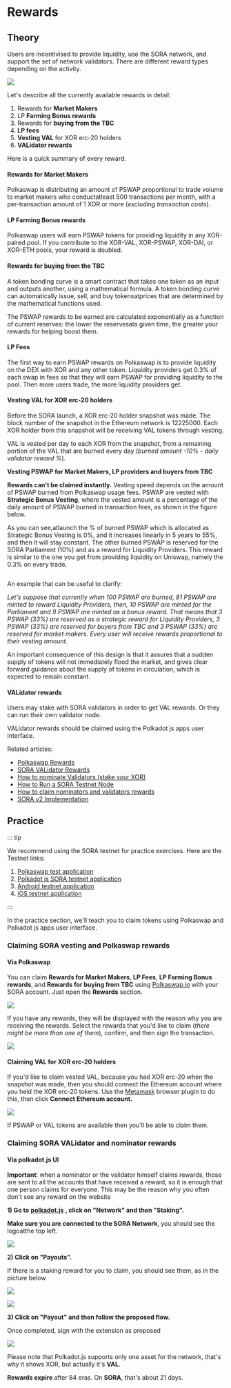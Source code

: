 # Rewards

## Theory

Users are incentivised to provide liquidity, use the SORA network, and support the set of network validators. There are different reward types depending on the activity.

![](<.gitbook/assets/Untitled(18).png>)

Let's describe all the currently available rewards in detail:

1. Rewards for **Market Makers**
2. LP **Farming Bonus rewards**
3. Rewards for **buying from the TBC**
4. **LP fees**
5. **Vesting VAL** for XOR erc-20 holders
6. **VALidator rewards**

Here is a quick summary of every reward.

#### Rewards for Market Makers

Polkaswap is distributing an amount of PSWAP proportional to trade volume to market makers who conductatleast 500 transactions per month, with a per-transaction amount of 1 XOR or more (_excluding transaction costs_).

#### LP Farming Bonus rewards

Polkaswap users will earn PSWAP tokens for providing liquidity in any XOR-paired pool. If you contribute to the XOR-VAL, XOR-PSWAP, XOR-DAI, or XOR-ETH pools, your reward is doubled.

#### Rewards for buying from the TBC

A token bonding curve is a smart contract that takes one token as an input and outputs another, using a mathematical formula. A token bonding curve can automatically issue, sell, and buy tokensatprices that are determined by the mathematical functions used.

The PSWAP rewards to be earned are calculated exponentially as a function of current reserves: the lower the reservesata given time, the greater your rewards for helping boost them.

#### LP Fees

The first way to earn PSWAP rewards on Polkaswap is to provide liquidity on the DEX with XOR and any other token. Liquidity providers get 0.3% of each swap in fees so that they will earn PSWAP for providing liquidity to the pool. Then more users trade, the more liquidity providers get.

#### Vesting VAL for XOR erc-20 holders

Before the SORA launch, a XOR erc-20 holder snapshot was made. The block number of the snapshot in the Ethereum network is 12225000. Each XOR holder from this snapshot will be receiving VAL tokens through vesting.

VAL is vested per day to each XOR from the snapshot, from a remaining portion of the VAL that are burned every day (_burned amount -10% - daily validator reward %_).

**Vesting PSWAP for Market Makers, LP providers and buyers from TBC**

**Rewards can't be claimed instantly.** Vesting speed depends on the amount of PSWAP burned from Polkaswap usage fees. PSWAP are vested with **Strategic Bonus Vesting**, where the vested amount is a percentage of the daily amount of PSWAP burned in transaction fees, as shown in the figure below.

As you can see,atlaunch the % of burned PSWAP which is allocated as Strategic Bonus Vesting is 0%, and it increases linearly in 5 years to 55%, and then it will stay constant. The other burned PSWAP is reserved for the SORA Parliament (10%) and as a reward for Liquidity Providers. This reward is similar to the one you get from providing liquidity on Uniswap, namely the 0.3% on every trade.

<figure><img src=".gitbook/assets/strategic-bonus-vesting-updated(1).png" alt=""><figcaption></figcaption></figure>

An example that can be useful to clarify:

_Let's suppose that currently when 100 PSWAP are burned, 81 PSWAP are minted to reward Liquidity Providers, then, 10 PSWAP are minted for the Parliament and 9 PSWAP are minted as a bonus reward. That means that 3 PSWAP (33%) are reserved as a strategic reward for Liquidity Providers, 3 PSWAP (33%) are reserved for buyers from TBC and 3 PSWAP (33%) are reserved for market makers. Every user will receive rewards proportional to their vesting amount._

An important consequence of this design is that it assures that a sudden supply of tokens will not immediately flood the market, and gives clear forward guidance about the supply of tokens in circulation, which is expected to remain constant.

#### VALidator rewards

Users may stake with SORA validators in order to get VAL rewards. Or they can run their own validator node.

VALidator rewards should be claimed using the Polkadot js apps user interface.

Related articles:

- [Polkaswap Rewards](https://medium.com/polkaswap/pswap-rules-everything-around-me-three-pathways-to-polkaswap-rewards-63842caf88c0)
- [SORA VALidator Rewards](https://medium.com/sora-xor/sora-validator-rewards-419320e22df8?source=search\_popover-------------------------------------)
- [How to nominate Validators (stake your XOR)](https://wiki.sora.org/guides/how-to-nominate-validators-stake-your-xor)
- [How to Run a SORA Testnet Node](https://medium.com/sora-xor/how-to-run-a-sora-testnet-node-a4d42a9de1af)
- [How to claim nominators and validators rewards](https://wiki.sora.org/guides/how-to-claim-staking-rewards)
- [SORA v2 Implementation](https://medium.com/sora-xor/sora-v2-implementation-1febd3260b87)

## Practice

::: tip

We recommend using the SORA testnet for practice exercises. Here are the Testnet links:

1. [Polkaswap test application](https://test.polkaswap.io/)
2. [Polkadot js SORA testnet application](https://polkadot.js.org/apps/?rpc=wss%3A%2F%2Fws.stage.sora2.soramitsu.co.jp#/explorer)
3. [Android testnet application](https://play.google.com/store/apps/details?id=jp.co.soramitsu.sora.communitytesting&hl=en&gl=US)
4. [iOS testnet application](https://testflight.apple.com/join/670hF438)

:::

In the practice section, we'll teach you to claim tokens using Polkaswap and Polkadot js apps user interface.

### Claiming SORA vesting and Polkaswap rewards

#### Via Polkaswap

You can claim **Rewards for Market Makers**, **LP Fees**, **LP Farming Bonus rewards**, and **Rewards for buying from TBC** using [Polkaswap.io](http://polkaswap.io) with your SORA account. Just open the **Rewards** section.

![](<.gitbook/assets/Untitled(7).png>)

If you have any rewards, they will be displayed with the reason why you are receiving the rewards. Select the rewards that you'd like to claim (_there might be more than one of them_), confirm, and then sign the transaction.

![](<.gitbook/assets/Untitled(1)(2).png>)

#### Claiming VAL for XOR erc-20 holders

If you'd like to claim vested VAL, because you had XOR erc-20 when the snapshot was made, then you should connect the Ethereum account where you held the XOR erc-20 tokens. Use the [Metamask](https://metamask.io/download.html) browser plugin to do this, then click **Connect Ethereum account.**

![](<.gitbook/assets/Untitled(2).png>)

If PSWAP or VAL tokens are available then you'll be able to claim them.

### Claiming SORA VALidator and nominator rewards

#### Via polkadot.js UI

**Important**: when a nominator or the validator himself claims rewards, those are sent to all the accounts that have received a reward, so it is enough that one person claims for everyone. This may be the reason why you often don't see any reward on the website

**1) Go to** [**polkadot.js**](https://polkadot.js.org/apps/?rpc=wss%3A%2F%2Fws.sora2.soramitsu.co.jp#/staking) **, click on "Network" and then "Staking".**&#x20;

**Make sure you are connected to the SORA Network**, you should see the logoatthe top left.

![](<.gitbook/assets/Screenshot2021-04-29at13.09.35.png>)

**2) Click on "Payouts".**

If there is a staking reward for you to claim, you should see them, as in the picture below

![](<.gitbook/assets/Screenshot2021-04-29at13.21.28.png>)

![](<.gitbook/assets/3(2).jpg>)

**3) Click on "Payout" and then follow the proposed flow.**

Once completed, sign with the extension as proposed

![](.gitbook/assets/4.jpg)

Please note that Polkadot.js supports only one asset for the network, that's why it shows XOR, but actually it's **VAL**.

**Rewards expire** after 84 eras. On **SORA**, that's about 21 days.
